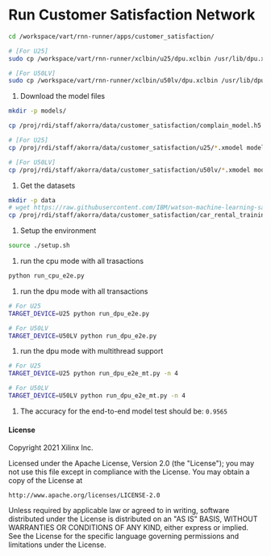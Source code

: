 # Run Customer Satisfaction Network

```sh
cd /workspace/vart/rnn-runner/apps/customer_satisfaction/

# [For U25]
sudo cp /workspace/vart/rnn-runner/xclbin/u25/dpu.xclbin /usr/lib/dpu.xclbin

# [For U50LV]
sudo cp /workspace/vart/rnn-runner/xclbin/u50lv/dpu.xclbin /usr/lib/dpu.xclbin
```

1. Download the model files
```sh
mkdir -p models/

cp /proj/rdi/staff/akorra/data/customer_satisfaction/complain_model.h5 models/

# [For U25]
cp /proj/rdi/staff/akorra/data/customer_satisfaction/u25/*.xmodel models/

# [For U50LV]
cp /proj/rdi/staff/akorra/data/customer_satisfaction/u50lv/*.xmodel models/
```

1. Get the datasets
```sh
mkdir -p data
# wget https://raw.githubusercontent.com/IBM/watson-machine-learning-samples/master/cloud/data/cars-4-you/car_rental_training_data.csv -P data/
cp /proj/rdi/staff/akorra/data/customer_satisfaction/car_rental_training_data.csv data
```

1. Setup the environment
```sh
source ./setup.sh
```

1. run the cpu mode with all trasactions
```sh
python run_cpu_e2e.py
```

1. run the dpu mode with all transactions
```sh
# For U25
TARGET_DEVICE=U25 python run_dpu_e2e.py

# For U50LV
TARGET_DEVICE=U50LV python run_dpu_e2e.py
```

1. run the dpu mode with multithread support
```sh
# For U25
TARGET_DEVICE=U25 python run_dpu_e2e_mt.py -n 4

# For U50LV
TARGET_DEVICE=U50LV python run_dpu_e2e_mt.py -n 4
```

1. The accuracy for the end-to-end model test should be: `0.9565`

#### License
Copyright 2021 Xilinx Inc.

Licensed under the Apache License, Version 2.0 (the "License");
you may not use this file except in compliance with the License.
You may obtain a copy of the License at

    http://www.apache.org/licenses/LICENSE-2.0

Unless required by applicable law or agreed to in writing, software
distributed under the License is distributed on an "AS IS" BASIS,
WITHOUT WARRANTIES OR CONDITIONS OF ANY KIND, either express or implied.
See the License for the specific language governing permissions and
limitations under the License.
